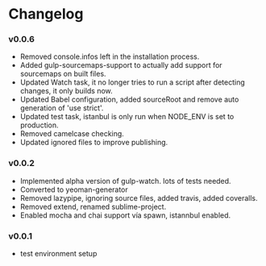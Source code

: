 # Changelog

### v0.0.6

- Removed console.infos left in the installation process.
- Added gulp-sourcemaps-support to actually add support for sourcemaps on built files.
- Updated Watch task, it no longer tries to run a script after detecting changes, it only builds now.
- Updated Babel configuration, added sourceRoot and remove auto generation of 'use strict'.
- Updated test task, istanbul is only run when NODE_ENV is set to production.
- Removed camelcase checking.
- Updated ignored files to improve publishing.

### v0.0.2

- Implemented alpha version of gulp-watch. lots of tests needed.
- Converted to yeoman-generator
- Removed lazypipe,  ignoring source files, added travis, added coveralls.
- Removed extend, renamed sublime-project.
- Enabled mocha and chai support vía spawn, istannbul enabled.

### v0.0.1

- test environment setup
